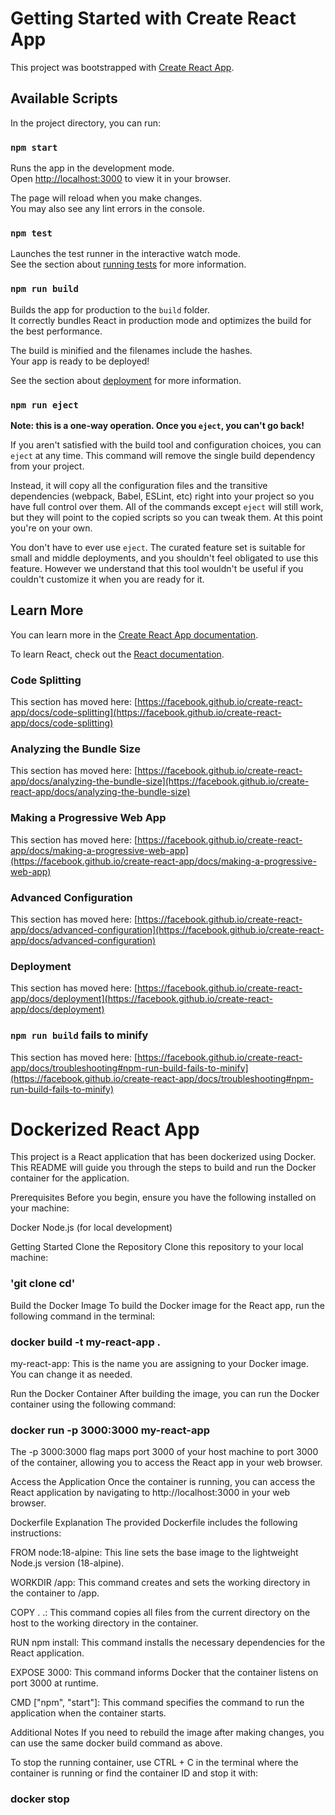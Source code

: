 # Getting Started with Create React App

This project was bootstrapped with [Create React App](https://github.com/facebook/create-react-app).

## Available Scripts

In the project directory, you can run:

### `npm start`

Runs the app in the development mode.\
Open [http://localhost:3000](http://localhost:3000) to view it in your browser.

The page will reload when you make changes.\
You may also see any lint errors in the console.

### `npm test`

Launches the test runner in the interactive watch mode.\
See the section about [running tests](https://facebook.github.io/create-react-app/docs/running-tests) for more information.

### `npm run build`

Builds the app for production to the `build` folder.\
It correctly bundles React in production mode and optimizes the build for the best performance.

The build is minified and the filenames include the hashes.\
Your app is ready to be deployed!

See the section about [deployment](https://facebook.github.io/create-react-app/docs/deployment) for more information.

### `npm run eject`

**Note: this is a one-way operation. Once you `eject`, you can't go back!**

If you aren't satisfied with the build tool and configuration choices, you can `eject` at any time. This command will remove the single build dependency from your project.

Instead, it will copy all the configuration files and the transitive dependencies (webpack, Babel, ESLint, etc) right into your project so you have full control over them. All of the commands except `eject` will still work, but they will point to the copied scripts so you can tweak them. At this point you're on your own.

You don't have to ever use `eject`. The curated feature set is suitable for small and middle deployments, and you shouldn't feel obligated to use this feature. However we understand that this tool wouldn't be useful if you couldn't customize it when you are ready for it.

## Learn More

You can learn more in the [Create React App documentation](https://facebook.github.io/create-react-app/docs/getting-started).

To learn React, check out the [React documentation](https://reactjs.org/).

### Code Splitting

This section has moved here: [https://facebook.github.io/create-react-app/docs/code-splitting](https://facebook.github.io/create-react-app/docs/code-splitting)

### Analyzing the Bundle Size

This section has moved here: [https://facebook.github.io/create-react-app/docs/analyzing-the-bundle-size](https://facebook.github.io/create-react-app/docs/analyzing-the-bundle-size)

### Making a Progressive Web App

This section has moved here: [https://facebook.github.io/create-react-app/docs/making-a-progressive-web-app](https://facebook.github.io/create-react-app/docs/making-a-progressive-web-app)

### Advanced Configuration

This section has moved here: [https://facebook.github.io/create-react-app/docs/advanced-configuration](https://facebook.github.io/create-react-app/docs/advanced-configuration)

### Deployment

This section has moved here: [https://facebook.github.io/create-react-app/docs/deployment](https://facebook.github.io/create-react-app/docs/deployment)

### `npm run build` fails to minify

This section has moved here: [https://facebook.github.io/create-react-app/docs/troubleshooting#npm-run-build-fails-to-minify](https://facebook.github.io/create-react-app/docs/troubleshooting#npm-run-build-fails-to-minify)


# Dockerized React App 
This project is a React application that has been dockerized using Docker. 
This README will guide you through the steps to build and run the Docker container for the application.

Prerequisites Before you begin, ensure you have the following installed on your machine:

Docker 
Node.js (for local development)

Getting Started Clone the Repository Clone this repository to your local machine:

### 'git clone cd'

Build the Docker Image To build the Docker image for the React app, run the following command in the terminal:

### docker build -t my-react-app .

my-react-app: This is the name you are assigning to your Docker image. You can change it as needed.

Run the Docker Container After building the image, you can run the Docker container using the following command:

### docker run -p 3000:3000 my-react-app 

The -p 3000:3000 flag maps port 3000 of your host machine to port 3000 of the container, allowing you to access the React app in your web browser.

Access the Application Once the container is running, you can access the React application by navigating to http://localhost:3000 in your web browser.

Dockerfile Explanation The provided Dockerfile includes the following instructions:

FROM node:18-alpine: This line sets the base image to the lightweight Node.js version (18-alpine). 

WORKDIR /app: This command creates and sets the working directory in the container to /app. 

COPY . .: This command copies all files from the current directory on the host to the working directory in the container. 

RUN npm install: This command installs the necessary dependencies for the React application. 

EXPOSE 3000: This command informs Docker that the container listens on port 3000 at runtime. 

CMD ["npm", "start"]: This command specifies the command to run the application when the container starts.

Additional Notes If you need to rebuild the image after making changes, you can use the same docker build command as above.

To stop the running container, use CTRL + C in the terminal where the container is running or find the container ID and stop it with:

### docker stop <container-id>
